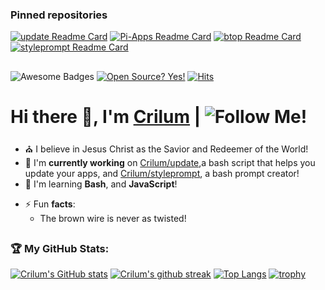 
### Pinned repositories
[![update Readme Card](https://github-readme-stats.vercel.app/api/pin/?username=Crilum&repo=update&theme=algolia&show_owner=1)](https://github.com/Crilum/update)
[![Pi-Apps Readme Card](https://github-readme-stats.vercel.app/api/pin/?username=Botspot&repo=pi-apps&theme=algolia&show_owner=1)](https://github.com/Botspot/pi-apps)
[![btop Readme Card](https://github-readme-stats.vercel.app/api/pin/?username=aristocratos&repo=btop&theme=algolia&show_owner=1)](https://github.com/aristocratos/btop)
[![styleprompt Readme Card](https://github-readme-stats.vercel.app/api/pin/?username=Crilum&repo=styleprompt&theme=algolia&show_owner=1)](https://github.com/Botspot/styleprompt)


##

![Awesome Badges](https://img.shields.io/badge/badges-awesome-green.svg) [![Open Source? Yes!](https://badgen.net/badge/Open%20Source%20%3F/Yes%21/blue?icon=github)](https://github.com/Crilum/update) [![Hits](https://hits.seeyoufarm.com/api/count/incr/badge.svg?url=https%3A%2F%2Fgithub.com%2FCrilum%2FCrilum&count_bg=%234FDDC3&title_bg=%23555555&icon=&icon_color=%23E7E7E7&title=Views&edge_flat=false)](https://hits.seeyoufarm.com)


#  Hi there 👋, I'm [Crilum](https://github.com/Crilum) | ![Follow Me!](https://img.shields.io/github/followers/Crilum.svg?style=social&label=Follow&maxAge=2592000)
- ⛪ I believe in Jesus Christ as the Savior and Redeemer of the World!
- 🔭 I'm **currently working** on [Crilum/update](https://github.com/Crilum/update),a bash script that helps you update your apps, and [Crilum/styleprompt](https://github.com/Crilum/styleprompt), a bash prompt creator!
- 🌱 I'm learning **Bash**, and **JavaScript**!
<!--- 👯 I’m a **contributor** on [Botspot/pi-apps](https://github.com/Botspot/pi-apps)-->
<!--- 💬  ![**anything**](https://img.shields.io/badge/Ask%20me-anything-1abc9c.svg) [Raspberry Pi](https://raspberrypi.org) related!-->
<!--- 📫 How to **reach** me: Create an issue on [Crilum/Crilum](https://github.com/Crilum/Crilum)!-->
- ⚡ Fun **facts**:
  - The brown wire is never as twisted!

##
   
### 🏆 My GitHub Stats:
[![Crilum's GitHub stats](https://github-readme-stats.vercel.app/api?username=Crilum&show_icons=true&theme=algolia
)]() [![Crilum's github streak](https://github-readme-streak-stats.herokuapp.com/?user=Crilum&theme=algolia)](https://github.com/DenverCoder1/github-readme-streak-stats) [![Top Langs](https://github-readme-stats.vercel.app/api/top-langs/?username=Crilum&theme=algolia)]()
[![trophy](https://github-profile-trophy.vercel.app/?username=Crilum&theme=algolia&no-frame=false)](https://github.com/ryo-ma/github-profile-trophy)
